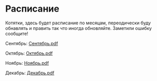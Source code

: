 # Расписание
Котятки, здесь будет расписание по месяцам, переодически буду обнавлять и править так что иногда обновляйте.
Заметили ошибку сообщите!

Сентябрь: 
[Сентябрь.pdf](https://github.com/Vanchichi/timetable/files/9793996/default.pdf)

Октябрь:
[Октябрь.pdf](https://github.com/Vanchichi/timetable/files/9793995/default.pdf)

Ноябрь:
[Ноябрь.pdf](https://github.com/Vanchichi/timetable/files/9793992/default.pdf)

Декабрь:
[Декабрь.pdf](https://github.com/Vanchichi/timetable/files/9793991/default.pdf)

